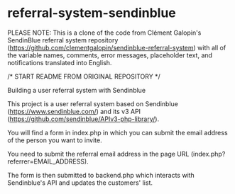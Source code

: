 # referral-system-sendinblue

PLEASE NOTE: This is a clone of the code from Clément Galopin's SendinBlue referral system repository (https://github.com/clementgalopin/sendinblue-referral-system) with all of the variable names, comments, error messages, placeholder text, and notifications translated into English.

/*    START README FROM ORIGINAL REPOSITORY    */

Building a user referral system with Sendinblue

This project is a user referral system based on Sendinblue (https://www.sendinblue.com/) and its v3 API (https://github.com/sendinblue/APIv3-php-library/).

You will find a form in index.php in which you can submit the email address of the person you want to invite.

You need to submit the referral email address in the page URL (index.php?referrer=EMAIL_ADDRESS).

The form is then submitted to backend.php which interacts with Sendinblue's API and updates the customers' list.
